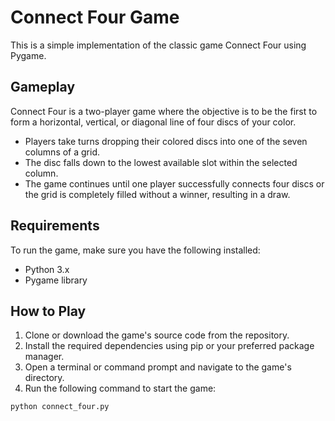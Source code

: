 # Connect Four Game

This is a simple implementation of the classic game Connect Four using Pygame.

## Gameplay

Connect Four is a two-player game where the objective is to be the first to form a horizontal, vertical, or diagonal line of four discs of your color.

- Players take turns dropping their colored discs into one of the seven columns of a grid.
- The disc falls down to the lowest available slot within the selected column.
- The game continues until one player successfully connects four discs or the grid is completely filled without a winner, resulting in a draw.

## Requirements

To run the game, make sure you have the following installed:

- Python 3.x
- Pygame library

## How to Play

1. Clone or download the game's source code from the repository.
2. Install the required dependencies using pip or your preferred package manager.
3. Open a terminal or command prompt and navigate to the game's directory.
4. Run the following command to start the game:

```bash
python connect_four.py
